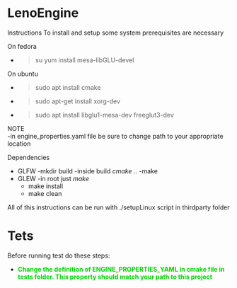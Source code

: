 <h1>LenoEngine</h1>



Instructions
To install and setup some system prerequisites are necessary<br>

On fedora<br>
- >su yum install mesa-libGLU-devel

On ubuntu<br>
- > sudo apt install cmake
- > sudo apt-get install xorg-dev
- > sudo apt install libglu1-mesa-dev freeglut3-dev



NOTE<br>
-in engine_properties.yaml file be sure to change path to your appropriate location

Dependencies<br>

* GLFW 
    -mkdir build
    -inside build *cmake ..*
    -make
* GLEW
    -in root just *make*
    - make install
    - make clean

All of this instructions can be run with ./setupLinux script in thirdparty folder




<h1>Tets</h1>

<p>Before running test do these steps:</p>

- <p style="color: #00D000;font-weight: bold">Change the definition of ENGINE_PROPERTIES_YAML in cmake file in tests folder. This property should match your path to this project</p>